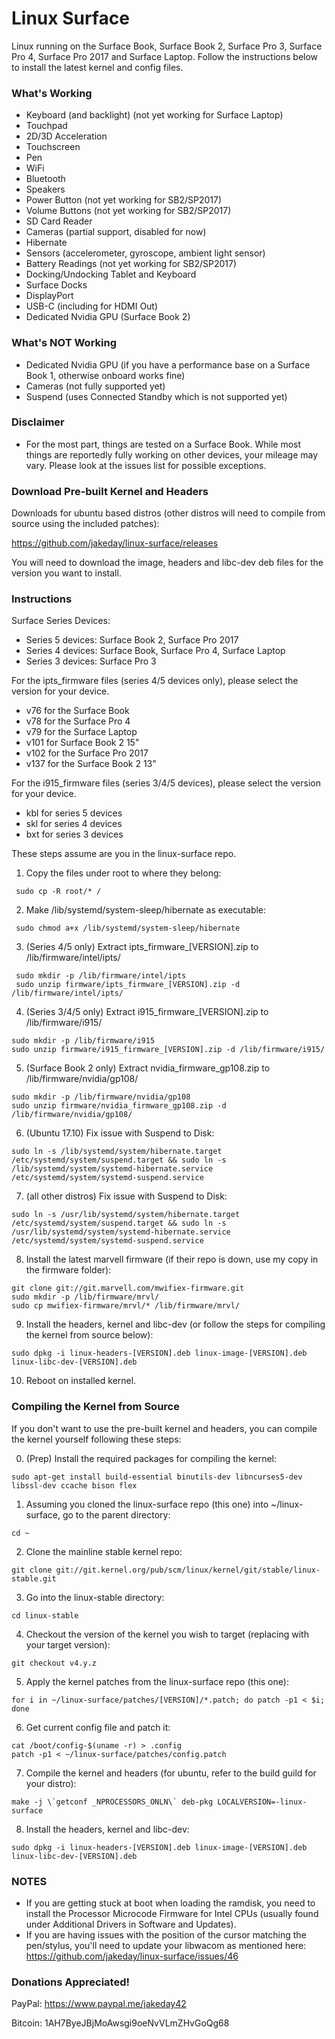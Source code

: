 # Linux Surface

Linux running on the Surface Book, Surface Book 2, Surface Pro 3, Surface Pro 4, Surface Pro 2017 and Surface Laptop. Follow the instructions below to install the latest kernel and config files.

### What's Working

* Keyboard (and backlight) (not yet working for Surface Laptop)
* Touchpad
* 2D/3D Acceleration
* Touchscreen
* Pen
* WiFi
* Bluetooth
* Speakers
* Power Button (not yet working for SB2/SP2017)
* Volume Buttons (not yet working for SB2/SP2017)
* SD Card Reader
* Cameras (partial support, disabled for now)
* Hibernate
* Sensors (accelerometer, gyroscope, ambient light sensor)
* Battery Readings (not yet working for SB2/SP2017)
* Docking/Undocking Tablet and Keyboard
* Surface Docks
* DisplayPort
* USB-C (including for HDMI Out)
* Dedicated Nvidia GPU (Surface Book 2)

### What's NOT Working

* Dedicated Nvidia GPU (if you have a performance base on a Surface Book 1, otherwise onboard works fine)
* Cameras (not fully supported yet)
* Suspend (uses Connected Standby which is not supported yet)

### Disclaimer
* For the most part, things are tested on a Surface Book. While most things are reportedly fully working on other devices, your mileage may vary. Please look at the issues list for possible exceptions.

### Download Pre-built Kernel and Headers

Downloads for ubuntu based distros (other distros will need to compile from source using the included patches):

https://github.com/jakeday/linux-surface/releases

You will need to download the image, headers and libc-dev deb files for the version you want to install.

### Instructions

Surface Series Devices:
* Series 5 devices: Surface Book 2, Surface Pro 2017
* Series 4 devices: Surface Book, Surface Pro 4, Surface Laptop
* Series 3 devices: Surface Pro 3

For the ipts_firmware files (series 4/5 devices only), please select the version for your device.
* v76 for the Surface Book
* v78 for the Surface Pro 4
* v79 for the Surface Laptop
* v101 for Surface Book 2 15"
* v102 for the Surface Pro 2017
* v137 for the Surface Book 2 13"

For the i915_firmware files (series 3/4/5 devices), please select the version for your device.
* kbl for series 5 devices
* skl for series 4 devices
* bxt for series 3 devices

These steps assume are you in the linux-surface repo.

1. Copy the files under root to where they belong:
  ```
   sudo cp -R root/* /
  ```
2. Make /lib/systemd/system-sleep/hibernate as executable:
  ```
   sudo chmod a+x /lib/systemd/system-sleep/hibernate
  ```
3. (Series 4/5 only) Extract ipts_firmware_[VERSION].zip to /lib/firmware/intel/ipts/
  ```
   sudo mkdir -p /lib/firmware/intel/ipts
   sudo unzip firmware/ipts_firmware_[VERSION].zip -d /lib/firmware/intel/ipts/
  ```
4. (Series 3/4/5 only) Extract i915_firmware_[VERSION].zip to /lib/firmware/i915/
  ```
  sudo mkdir -p /lib/firmware/i915
  sudo unzip firmware/i915_firmware_[VERSION].zip -d /lib/firmware/i915/
  ```
5. (Surface Book 2 only) Extract nvidia_firmware_gp108.zip to /lib/firmware/nvidia/gp108/
  ```
  sudo mkdir -p /lib/firmware/nvidia/gp108
  sudo unzip firmware/nvidia_firmware_gp108.zip -d /lib/firmware/nvidia/gp108/
  ```

6. (Ubuntu 17.10) Fix issue with Suspend to Disk:
  ```
  sudo ln -s /lib/systemd/system/hibernate.target /etc/systemd/system/suspend.target && sudo ln -s /lib/systemd/system/systemd-hibernate.service /etc/systemd/system/systemd-suspend.service
  ```
7. (all other distros) Fix issue with Suspend to Disk:
  ```
  sudo ln -s /usr/lib/systemd/system/hibernate.target /etc/systemd/system/suspend.target && sudo ln -s /usr/lib/systemd/system/systemd-hibernate.service /etc/systemd/system/systemd-suspend.service
  ```
8. Install the latest marvell firmware (if their repo is down, use my copy in the firmware folder):
  ```
  git clone git://git.marvell.com/mwifiex-firmware.git
  sudo mkdir -p /lib/firmware/mrvl/
  sudo cp mwifiex-firmware/mrvl/* /lib/firmware/mrvl/
  ```
9. Install the headers, kernel and libc-dev (or follow the steps for compiling the kernel from source below):
  ```
  sudo dpkg -i linux-headers-[VERSION].deb linux-image-[VERSION].deb linux-libc-dev-[VERSION].deb
  ```
10. Reboot on installed kernel.

### Compiling the Kernel from Source

If you don't want to use the pre-built kernel and headers, you can compile the kernel yourself following these steps:

0. (Prep) Install the required packages for compiling the kernel:
  ```
  sudo apt-get install build-essential binutils-dev libncurses5-dev libssl-dev ccache bison flex
  ```
1. Assuming you cloned the linux-surface repo (this one) into ~/linux-surface, go to the parent directory:
  ```
  cd ~
  ```
2. Clone the mainline stable kernel repo:
  ```
  git clone git://git.kernel.org/pub/scm/linux/kernel/git/stable/linux-stable.git
  ```
3. Go into the linux-stable directory:
  ```
  cd linux-stable
  ```
4. Checkout the version of the kernel you wish to target (replacing with your target version):
  ```
  git checkout v4.y.z
  ```
5. Apply the kernel patches from the linux-surface repo (this one):
  ```
  for i in ~/linux-surface/patches/[VERSION]/*.patch; do patch -p1 < $i; done
  ```
6. Get current config file and patch it:
  ```
  cat /boot/config-$(uname -r) > .config
  patch -p1 < ~/linux-surface/patches/config.patch
  ```
7. Compile the kernel and headers (for ubuntu, refer to the build guild for your distro):
  ```
  make -j \`getconf _NPROCESSORS_ONLN\` deb-pkg LOCALVERSION=-linux-surface
  ```
8. Install the headers, kernel and libc-dev:
  ```
  sudo dpkg -i linux-headers-[VERSION].deb linux-image-[VERSION].deb linux-libc-dev-[VERSION].deb
  ```

### NOTES

* If you are getting stuck at boot when loading the ramdisk, you need to install the Processor Microcode Firmware for Intel CPUs (usually found under Additional Drivers in Software and Updates).
* If you are having issues with the position of the cursor matching the pen/stylus, you'll need to update your libwacom as mentioned here: https://github.com/jakeday/linux-surface/issues/46

### Donations Appreciated!

PayPal: https://www.paypal.me/jakeday42

Bitcoin: 1AH7ByeJBjMoAwsgi9oeNvVLmZHvGoQg68
